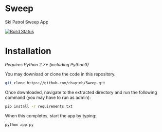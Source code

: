 # Sweep
Ski Patrol Sweep App

[![Build Status](https://travis-ci.com/chapinb/Sweep.svg?token=km6qXLN68v38WBoARnwK&branch=master)](https://travis-ci.com/chapinb/Sweep)

# Installation

*Requires Python 2.7+ (including Python3)*

You may download or clone the code in this repository.

```bash
git clone https://github.com/chapinb/Sweep.git
```

Once downloaded, navigate to the extracted directory and run the following
command (you may have to run as admin):

```bash
pip install -r requirements.txt
```

When this completes, start the app by typing:

```bash
python app.py
```
